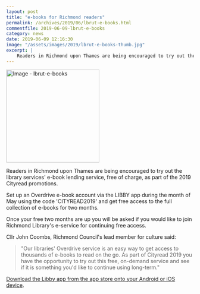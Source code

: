 ```yaml
---
layout: post
title: "e-books for Richmond readers"
permalink: /archives/2019/06/lbrut-e-books.html
commentfile: 2019-06-09-lbrut-e-books
category: news
date: 2019-06-09 12:16:30
image: "/assets/images/2019/lbrut-e-books-thumb.jpg"
excerpt: |
    Readers in Richmond upon Thames are being encouraged to try out the library services' e-book lending service, free of charge, as part of the 2019 Cityread promotions.
---
```


<a href="/assets/images/2019/lbrut-e-books.jpg" title="Click for a larger image"><img src="/assets/images/2019/lbrut-e-books-thumb.jpg" width="250" alt="Image - lbrut-e-books"  class="photo right"/></a>

Readers in Richmond upon Thames are being encouraged to try out the library services' e-book lending service, free of charge, as part of the 2019 Cityread promotions.

Set up an Overdrive e-book account via the LIBBY app during the month of May using the code 'CITYREAD2019' and get free access to the full collection of e-books for two months.

Once your free two months are up you will be asked if you would like to join Richmond Library's e-service for continuing free access.

Cllr John Coombs, Richmond Council's lead member for culture said:

> "Our libraries' Overdrive service is an easy way to get access to thousands of e-books to read on the go. As part of Cityread 2019 you have the opportunity to try out this free, on-demand service and see if it is something you'd like to continue using long-term."

[Download the Libby app from the app store onto your Android or iOS device](https://meet.libbyapp.com/).
